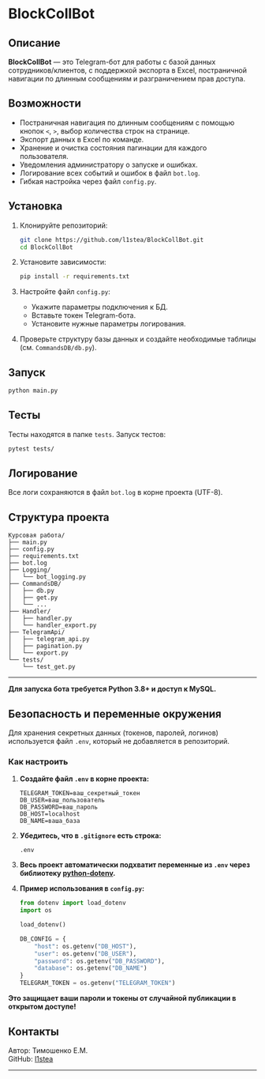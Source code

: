 # BlockCollBot

## Описание

**BlockCollBot** — это Telegram-бот для работы с базой данных сотрудников/клиентов, с поддержкой экспорта в Excel, постраничной навигации по длинным сообщениям и разграничением прав доступа.

## Возможности

- Постраничная навигация по длинным сообщениям с помощью кнопок `<`, `>`, выбор количества строк на странице.
- Экспорт данных в Excel по команде.
- Хранение и очистка состояния пагинации для каждого пользователя.
- Уведомления администратору о запуске и ошибках.
- Логирование всех событий и ошибок в файл `bot.log`.
- Гибкая настройка через файл `config.py`.

## Установка

1. Клонируйте репозиторий:
   ```sh
   git clone https://github.com/l1stea/BlockCollBot.git
   cd BlockCollBot
   ```

2. Установите зависимости:
   ```sh
   pip install -r requirements.txt
   ```

3. Настройте файл `config.py`:
   - Укажите параметры подключения к БД.
   - Вставьте токен Telegram-бота.
   - Установите нужные параметры логирования.

4. Проверьте структуру базы данных и создайте необходимые таблицы (см. `CommandsDB/db.py`).

## Запуск

```sh
python main.py
```

## Тесты

Тесты находятся в папке `tests`. Запуск тестов:
```sh
pytest tests/
```

## Логирование

Все логи сохраняются в файл `bot.log` в корне проекта (UTF-8).

## Структура проекта

```
Курсовая работа/
├── main.py
├── config.py
├── requirements.txt
├── bot.log
├── Logging/
│   └── bot_logging.py
├── CommandsDB/
│   ├── db.py
│   ├── get.py
│   └── ...
├── Handler/
│   ├── handler.py
│   └── handler_export.py
├── TelegramApi/
│   ├── telegram_api.py
│   ├── pagination.py
│   └── export.py
└── tests/
    └── test_get.py
```
---

**Для запуска бота требуется Python 3.8+ и доступ к MySQL.**


## Безопасность и переменные окружения

Для хранения секретных данных (токенов, паролей, логинов) используется файл `.env`, который не добавляется в репозиторий.

### Как настроить

1. **Создайте файл `.env` в корне проекта:**
    ```
    TELEGRAM_TOKEN=ваш_секретный_токен
    DB_USER=ваш_пользователь
    DB_PASSWORD=ваш_пароль
    DB_HOST=localhost
    DB_NAME=ваша_база
    ```

2. **Убедитесь, что в `.gitignore` есть строка:**
    ```
    .env
    ```

3. **Весь проект автоматически подхватит переменные из `.env` через библиотеку [python-dotenv](https://pypi.org/project/python-dotenv/).**

4. **Пример использования в `config.py`:**
    ```python
    from dotenv import load_dotenv
    import os

    load_dotenv()

    DB_CONFIG = {
        "host": os.getenv("DB_HOST"),
        "user": os.getenv("DB_USER"),
        "password": os.getenv("DB_PASSWORD"),
        "database": os.getenv("DB_NAME")
    }
    TELEGRAM_TOKEN = os.getenv("TELEGRAM_TOKEN")
    ```

**Это защищает ваши пароли и токены от случайной публикации в открытом доступе!**

## Контакты

Автор: Тимошенко Е.М.  
GitHub: [l1stea](https://github.com/l1stea)
___
